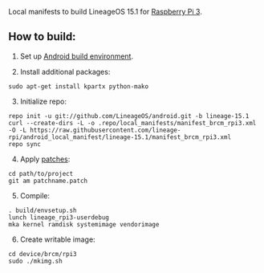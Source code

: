 Local manifests to build LineageOS 15.1 for [Raspberry Pi 3](http://konstakang.com/devices/rpi3/LineageOS15.1).

How to build:
-------------

1. Set up [Android build environment](https://source.android.com/setup/initializing).

2. Install additional packages:

```
sudo apt-get install kpartx python-mako
```

3. Initialize repo:

```
repo init -u git://github.com/LineageOS/android.git -b lineage-15.1
curl --create-dirs -L -o .repo/local_manifests/manifest_brcm_rpi3.xml -O -L https://raw.githubusercontent.com/lineage-rpi/android_local_manifest/lineage-15.1/manifest_brcm_rpi3.xml
repo sync
```

4. Apply [patches](https://github.com/lineage-rpi/android_local_manifest/tree/lineage-15.1/patches):

```
cd path/to/project
git am patchname.patch
```

5. Compile:

```
. build/envsetup.sh
lunch lineage_rpi3-userdebug
mka kernel ramdisk systemimage vendorimage
```

6. Create writable image:

```
cd device/brcm/rpi3
sudo ./mkimg.sh
```

